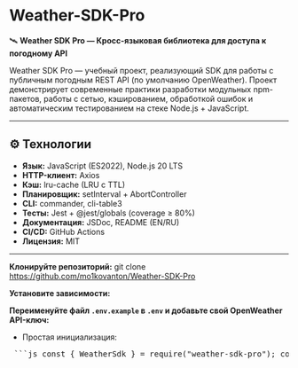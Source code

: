 # Weather-SDK-Pro

🛰️ **Weather SDK Pro — Кросс-языковая библиотека для доступа к погодному API**

Weather SDK Pro — учебный проект, реализующий SDK для работы с публичным погодным REST API (по умолчанию OpenWeather). Проект демонстрирует современные практики разработки модульных npm-пакетов, работы с сетью, кэшированием, обработкой ошибок и автоматическим тестированием на стеке Node.js + JavaScript.

---

## ⚙️ Технологии

- **Язык:** JavaScript (ES2022), Node.js 20 LTS
- **HTTP-клиент:** Axios
- **Кэш:** lru-cache (LRU с TTL)
- **Планировщик:** setInterval + AbortController
- **CLI:** commander, cli-table3
- **Тесты:** Jest + @jest/globals (coverage ≥ 80%)
- **Документация:** JSDoc, README (EN/RU)
- **CI/CD:** GitHub Actions
- **Лицензия:** MIT

---
**Клонируйте репозиторий:**
git clone https://github.com/mo1kovanton/Weather-SDK-Pro

**Установите зависимости:**

**Переименуйте файл `.env.example` в `.env` и добавьте свой OpenWeather API-ключ:**

- Простая инициализация:
<pre> ```js const { WeatherSdk } = require("weather-sdk-pro"); const sdk = new WeatherSdk({ apiKey: process.env.WEATHER_API_KEY, mode: "ON_DEMAND", // или "POLLING" intervalMin: 10 // интервал обновления кэша (минуты) }); ``` </pre>
